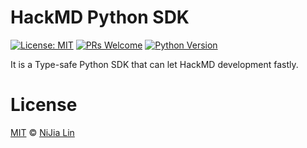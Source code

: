 # HackMD Python SDK

[![License: MIT](https://img.shields.io/badge/License-MIT-blue.svg)](https://opensource.org/licenses/MIT)
[![PRs Welcome](https://img.shields.io/badge/PRs-welcome-brightgreen.svg)](https://github.com/louis70109/line-notify#contributing)
[![Python Version](https://img.shields.io/badge/Python-%3E%3D%203.5-blue.svg)](https://badge.fury.io/py/lotify)

It is a Type-safe Python SDK that can let HackMD development fastly.

# License

[MIT](https://github.com/louis70109/line-notify/blob/master/LICENSE) © [NiJia Lin](https://nijialin.com/about/)
